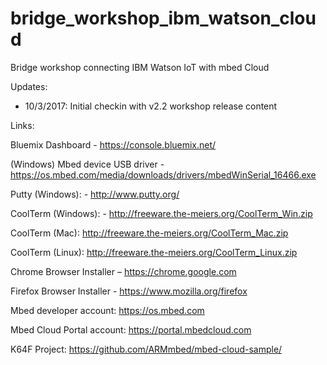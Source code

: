 # bridge_workshop_ibm_watson_cloud
Bridge workshop connecting IBM Watson IoT with mbed Cloud

Updates: 

- 10/3/2017: Initial checkin with v2.2 workshop release content


Links:

Bluemix Dashboard - https://console.bluemix.net/

(Windows) Mbed device USB driver - https://os.mbed.com/media/downloads/drivers/mbedWinSerial_16466.exe

Putty (Windows): - http://www.putty.org/

CoolTerm (Windows): - http://freeware.the-meiers.org/CoolTerm_Win.zip 

CoolTerm (Mac): http://freeware.the-meiers.org/CoolTerm_Mac.zip

CoolTerm (Linux): http://freeware.the-meiers.org/CoolTerm_Linux.zip

Chrome Browser Installer – https://chrome.google.com 

Firefox Browser Installer - https://www.mozilla.org/firefox 

Mbed developer account: https://os.mbed.com

Mbed Cloud Portal account: https://portal.mbedcloud.com

K64F Project: https://github.com/ARMmbed/mbed-cloud-sample/
